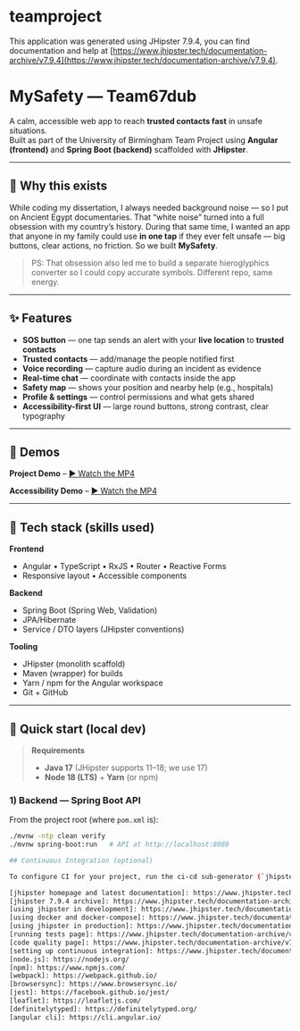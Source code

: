 # teamproject

This application was generated using JHipster 7.9.4, you can find documentation and help at [https://www.jhipster.tech/documentation-archive/v7.9.4](https://www.jhipster.tech/documentation-archive/v7.9.4).

# MySafety — Team67dub

A calm, accessible web app to reach **trusted contacts fast** in unsafe situations.  
Built as part of the University of Birmingham Team Project using **Angular (frontend)** and **Spring Boot (backend)** scaffolded with **JHipster**.

---

## 🧭 Why this exists

While coding my dissertation, I always needed background noise — so I put on Ancient Egypt documentaries. That “white noise” turned into a full obsession with my country’s history. During that same time, I wanted an app that anyone in my family could use **in one tap** if they ever felt unsafe — big buttons, clear actions, no friction. So we built **MySafety**.

> PS: That obsession also led me to build a separate hieroglyphics converter so I could copy accurate symbols. Different repo, same energy.


---

## ✨ Features

- **SOS button** — one tap sends an alert with your **live location** to **trusted contacts**  
- **Trusted contacts** — add/manage the people notified first  
- **Voice recording** — capture audio during an incident as evidence  
- **Real-time chat** — coordinate with contacts inside the app  
- **Safety map** — shows your position and nearby help (e.g., hospitals)  
- **Profile & settings** — control permissions and what gets shared  
- **Accessibility-first UI** — large round buttons, strong contrast, clear typography

---
## 🎥 Demos

**Project Demo** – [▶️ Watch the MP4](docs/T6704-app-demo-1.mp4?raw=1)

**Accessibility Demo** – [▶️ Watch the MP4](docs/T67P05-a11y-demo.mp4?raw=1)

---

## 🧰 Tech stack (skills used)

**Frontend**
- Angular • TypeScript • RxJS • Router • Reactive Forms
- Responsive layout • Accessible components

**Backend**
- Spring Boot (Spring Web, Validation)
- JPA/Hibernate
- Service / DTO layers (JHipster conventions)

**Tooling**
- JHipster (monolith scaffold)
- Maven (wrapper) for builds
- Yarn / npm for the Angular workspace
- Git + GitHub

---

## 🚀 Quick start (local dev)

> **Requirements**
> - **Java 17** (JHipster supports 11–18; we use 17)
> - **Node 18 (LTS)** + **Yarn** (or npm)

### 1) Backend — Spring Boot API

From the project root (where `pom.xml` is):

```bash
./mvnw -ntp clean verify
./mvnw spring-boot:run   # API at http://localhost:8080

## Continuous Integration (optional)

To configure CI for your project, run the ci-cd sub-generator (`jhipster ci-cd`), this will let you generate configuration files for a number of Continuous Integration systems. Consult the [Setting up Continuous Integration][] page for more information.

[jhipster homepage and latest documentation]: https://www.jhipster.tech
[jhipster 7.9.4 archive]: https://www.jhipster.tech/documentation-archive/v7.9.4
[using jhipster in development]: https://www.jhipster.tech/documentation-archive/v7.9.4/development/
[using docker and docker-compose]: https://www.jhipster.tech/documentation-archive/v7.9.4/docker-compose
[using jhipster in production]: https://www.jhipster.tech/documentation-archive/v7.9.4/production/
[running tests page]: https://www.jhipster.tech/documentation-archive/v7.9.4/running-tests/
[code quality page]: https://www.jhipster.tech/documentation-archive/v7.9.4/code-quality/
[setting up continuous integration]: https://www.jhipster.tech/documentation-archive/v7.9.4/setting-up-ci/
[node.js]: https://nodejs.org/
[npm]: https://www.npmjs.com/
[webpack]: https://webpack.github.io/
[browsersync]: https://www.browsersync.io/
[jest]: https://facebook.github.io/jest/
[leaflet]: https://leafletjs.com/
[definitelytyped]: https://definitelytyped.org/
[angular cli]: https://cli.angular.io/
